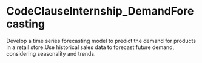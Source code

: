# CodeClauseInternship_DemandForecasting
Develop a time series forecasting model to predict the demand for products in a retail store.Use historical sales data to forecast future demand, considering seasonality and trends.
